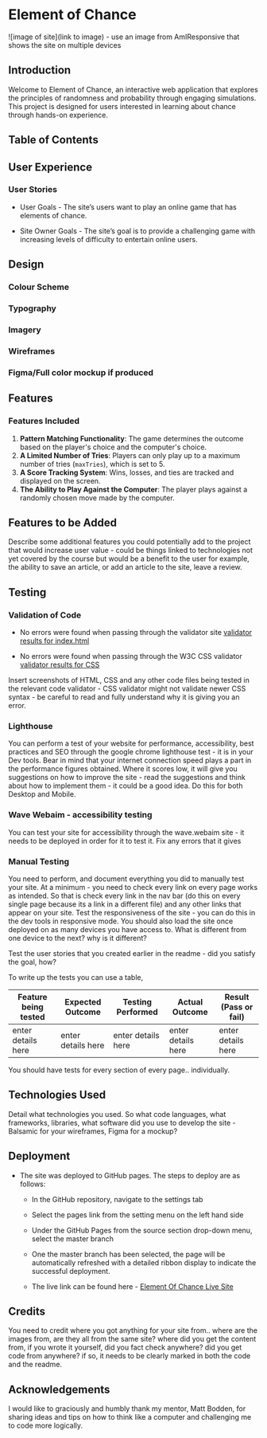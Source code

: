 # Element of Chance

![image of site](link to image) - use an image from AmIResponsive that shows the site on multiple devices

## Introduction

Welcome to Element of Chance, an interactive web application that explores the principles of randomness and probability through engaging simulations. This project is designed for users interested in learning about chance through hands-on experience.

## Table of Contents

## User Experience

### User Stories

- User Goals - The site’s users want to play an online game that has elements of chance.

- Site Owner Goals - The site’s goal is to provide a challenging game with increasing levels of difficulty to entertain online users.

## Design

### Colour Scheme

### Typography

### Imagery

### Wireframes

### Figma/Full color mockup if produced

## Features

### Features Included

1. **Pattern Matching Functionality**: The game determines the outcome based on the player's choice and the computer's choice.
2. **A Limited Number of Tries**: Players can only play up to a maximum number of tries (`maxTries`), which is set to 5.
3. **A Score Tracking System**: Wins, losses, and ties are tracked and displayed on the screen.
4. **The Ability to Play Against the Computer**: The player plays against a randomly chosen move made by the computer.

## Features to be Added

Describe some additional features you could potentially add to the project that would increase user value - could be things linked to technologies not yet covered by the course but would be a benefit to the user for example, the ability to save an article, or add an article to the site, leave a review.

## Testing

### Validation of Code

- No errors were found when passing through the validator site [validator results for index.html](https://validator.w3.org/nu/?showsource=yes&useragent=Validator.nu%2FLV+https%3A%2F%2Fvalidator.w3.org%2Fservices&acceptlanguage=&doc=https%3A%2F%2Fbraunie999.github.io%2Felement-of-chance%2F)

- No errors were found when passing through the W3C CSS validator [validator results for CSS](https://jigsaw.w3.org/css-validator/validator?uri=https%3A%2F%2Fbraunie999.github.io%2Felement-of-chance%2F&profile=css3svg&usermedium=all&warning=1&vextwarning=&lang=en)

Insert screenshots of HTML, CSS and any other code files being tested in the relevant code validator - CSS validator might not validate newer CSS syntax - be careful to read and fully understand why it is giving you an error.

### Lighthouse

You can perform a test of your website for performance, accessibility, best practices and SEO through the google chrome lighthouse test - it is in your Dev tools. Bear in mind that your internet connection speed plays a part in the performance figures obtained. Where it scores low, it will give you suggestions on how to improve the site - read the suggestions and think about how to implement them - it could be a good idea.
Do this for both Desktop and Mobile.

### Wave Webaim - accessibility testing

You can test your site for accessibility through the wave.webaim site - it needs to be deployed in order for it to test it. Fix any errors that it gives

### Manual Testing

You need to perform, and document everything you did to manually test your site.
At a minimum - you need to check every link on every page works as intended.
So that is check every link in the nav bar (do this on every single page because its a link in a different file) and any other links that appear on your site.
Test the responsiveness of the site - you can do this in the dev tools in responsive mode.
You should also load the site once deployed on as many devices you have access to. What is different from one device to the next? why is it different?

Test the user stories that you created earlier in the readme - did you satisfy the goal, how?

To write up the tests you can use a table,

| Feature being tested | Expected Outcome   | Testing Performed  | Actual Outcome     | Result (Pass or fail) |
| -------------------- | ------------------ | ------------------ | ------------------ | --------------------- |
| enter details here   | enter details here | enter details here | enter details here | enter details here    |

You should have tests for every section of every page.. individually.

## Technologies Used

Detail what technologies you used. So what code languages, what frameworks, libraries, what software did you use to develop the site - Balsamic for your wireframes, Figma for a mockup?

## Deployment

- The site was deployed to GitHub pages. The steps to deploy are as follows:

  - In the GitHub repository, navigate to the settings tab
  - Select the pages link from the setting menu on the left hand side
  - Under the GitHub Pages from the source section drop-down menu, select the master branch
  - One the master branch has been selected, the page will be automatically refreshed with a detailed ribbon display to indicate the successful deployment.

  - The live link can be found here - [Element Of Chance Live Site](https://braunie999.github.io/element-of-chance/)

## Credits

You need to credit where you got anything for your site from.. where are the images from, are they all from the same site? where did you get the content from, if you wrote it yourself, did you fact check anywhere? did you get code from anywhere? if so, it needs to be clearly marked in both the code and the readme.

## Acknowledgements

I would like to graciously and humbly thank my mentor, Matt Bodden, for sharing ideas and tips on how to think like a computer and challenging me to code more logically.
